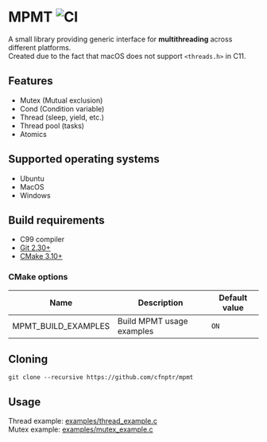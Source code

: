 # MPMT  ![CI](https://github.com/cfnptr/mpmt/actions/workflows/cmake.yml/badge.svg)

A small library providing generic interface for **multithreading** across different platforms.<br/>
Created due to the fact that macOS does not support `<threads.h>` in C11.

## Features

* Mutex (Mutual exclusion)
* Cond (Condition variable)
* Thread (sleep, yield, etc.)
* Thread pool (tasks)
* Atomics

## Supported operating systems

* Ubuntu
* MacOS
* Windows

## Build requirements

* C99 compiler
* [Git 2.30+](https://git-scm.com/)
* [CMake 3.10+](https://cmake.org/)

### CMake options

| Name                | Description               | Default value |
|---------------------|---------------------------|---------------|
| MPMT_BUILD_EXAMPLES | Build MPMT usage examples | `ON`          |

## Cloning

```
git clone --recursive https://github.com/cfnptr/mpmt
```

## Usage

Thread example: [examples/thread_example.c](https://github.com/cfnptr/mpmt/blob/main/examples/thread_example.c)<br/>
Mutex example: [examples/mutex_example.c](https://github.com/cfnptr/mpmt/blob/main/examples/mutex_example.c)
